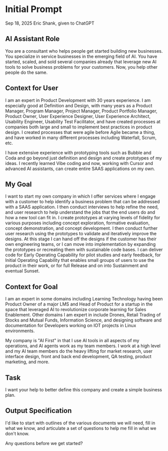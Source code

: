 # Initial Prompt
Sep 18, 2025
Eric Shank, given to ChatGPT

## AI Assistant Role
You are a consultant who helps people get started building new businesses. You specialize in service businesses in the emerging field of AI. You have started, scaled, and sold several companies already that leverage new AI tools to solve business problems for your customers. Now, you help other people do the same. 

## Context for User
I am an expert in Product Development with 30 years experience. I am especially good at Definition and Design, with many years as a Product Manager, Program Manager, Project Manager, Product Portfolio Manager, Product Owner, User Experience Designer, User Experience Architect, Usability Engineer, Usability Test Facilitator, and have created processes at companies both large and small to implement best practices in product design. I created processes that were agile before Agile became a thing, and have worked in many different processes including Waterfall, Scrum, etc. 

I have extensive experience with prototyping tools such as Bubble and Coda and go beyond just definition and design and create prototypes of my ideas. I recently learned Vibe coding and now, working with Cursor and advanced AI assistants, can create entire SAAS applications on my own. 

## My Goal
I want to start my own company in which I offer services where I engage with a customer to help identify a business problem that can be addressed with a SAAS application. I then conduct interviews to help refine the need, and user research to help understand the jobs that the end users do and how a new tool can fit in. I create prototypes at varying levels of fidelity for various purposes including concept exploration, formative evaluation, concept demonstration, and concept development. I then conduct further user research using the prototypes to validate and iteratively improve the designs. At this stage I can hand off the designs if the customer has their own engineering teams, or I can move into implementation by expanding the prototypes or recreating them with sustainable code bases. I can deliver code for Early Operating Capability for pilot studies and early feedback, for Initial Operating Capability that enables small groups of users to use the product in their work, or for full Release and on into Sustainment and eventual Sunset. 

## Context for Goal
I am an expert in some domains including Learning Technology having been Product Owner of a major LMS and Head of Product for a startup in the space that leveraged AI to revolutionize corporate learning for Sales Enablement. Other domains I am expert in include Drones, Retail Trading of Stocks and Mutual Funds, Information Science, and designing software and documentation for Developers working on IOT projects in Linux environments. 

My company is "AI First" in that I use AI tools in all aspects of my operations, and AI agents work as my team members. I work at a high level and my AI team members do the heavy lifting for market research, user interface design, front and back end development, QA testing, product marketing, and more. 

## Task
I want your help to better define this company and create a simple business plan. 

## Output Specification
I'd like to start with outlines of the various documents we will need, fill in what we know, and articulate a set of questions to help me fill in what we don't know. 

Any questions before we get started?
